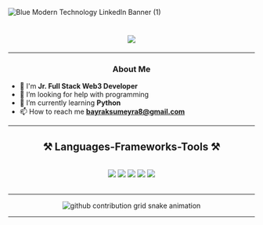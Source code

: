 ![Blue Modern Technology LinkedIn Banner (1)](https://github.com/SumeyraBayrak/SumeyraBayrak/assets/136161028/404f1bba-7f3d-4853-a195-4a9abb08a8c1)

<div align="center">
 <a href="https://github.com/SumeyraBayrak">
  <h1 align="center">
    <img src="https://readme-typing-svg.herokuapp.com/?font=Righteous&size=35&center=true&vCenter=true&width=500&height=70&duration=4000&lines=Hi+There!+👋;+I'm+Sumeyra+Bayrak!+%F0%9F%91%A9%E2%80%8D%E2%9D%A4%EF%B8%8F%F0%9F%91%A9%E2%80%8D%F0%9F%92%BB;" />
  </h1>
 </a>
</div>

---

### <p align="center">About Me</p>
 
- 🚀  I'm **Jr. Full Stack Web3 Developer**
- 🤝 I’m looking for help with programming
- 🌱 I’m currently learning **Python**
- 📫 How to reach me **bayraksumeyra8@gmail.com**

---

<h2 align="center">⚒️ Languages-Frameworks-Tools ⚒️</h2>
<br/>
<div align="center">
    <img src="https://img.icons8.com/color/48/000000/html-5--v1.png"/>
    <img src="https://img.icons8.com/color/48/000000/css3.png"/>
    <img src="https://img.icons8.com/color/48/000000/javascript--v1.png"/>
    <img src="https://img.icons8.com/plasticine/48/000000/react.png"/>
    <img src="https://img.icons8.com/color/48/000000/python--v1.png"/>
</div>

<br/>
<hr/>


 <p align="center">
 <picture>
  <source media="(prefers-color-scheme: dark)" srcset="https://raw.githubusercontent.com/SumeyraBayrak/app, SumeyraBayrak/website/output/github-contribution-grid-snake-dark.svg">
  <source media="(prefers-color-scheme: light)" srcset="https://raw.githubusercontent.com/SumeyraBayrak/app, SumeyraBayrak/website/output/github-contribution-grid-snake.svg">
  <img alt="github contribution grid snake animation" src="https://raw.githubusercontent.com/SumeyraBayrak/app, SumeyraBayrak/website/output/github-contribution-grid-snake.svg">
</picture>
</p>


<hr/>
